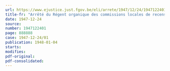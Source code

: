 ```yaml
---
url: https://www.ejustice.just.fgov.be/eli/arrete/1947/12/24/1947122401/justel
title-fr: "Arrêté du Régent organique des commissions locales de recensement linguistique"
date: 1947-12-24
source:
number: 1947122401
page: 888888
case: 1947-12-24/01
publication: 1948-01-04
starts:
modifies:
pdf-original:
pdf-consolidated:
---
```


